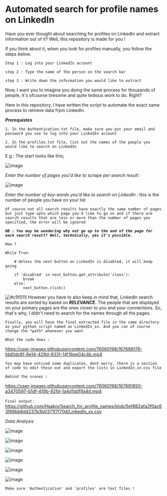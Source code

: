 

# Automated search for profile names on LinkedIn

Have you ever thought about searching for profiles on LinkedIn and extract information out of it? Well, this repository is made for you !

If you think about it, when you look for profiles manually, you follow the steps below.

`Step 1 : Log into your LinkedIn account`

`step 2 : Type the name of the person on the search bar`

`step 3 : Write down the information you would like to extract`

Now, I want you to imagine you doing the same process for thousands of people, it's ofcourse tiresome and quite tedious work to do. Right?

Here in this repository, I have written the script to automate the exact same process to retrieve data frpm LinkedIn.

***Prerequistes***

`1. In the Authentication.txt file, make sure you put your email and password you use to log into your LinkedIn account`

`2. In the profiles.txt file, list out the names of the people you would like to search on LinkedIn`

E.g : The start looks like this;

![image](https://user-images.githubusercontent.com/76060198/167104904-e0af0a6b-ee6b-47d7-aa5c-56f9e5cd142e.png)

*Enter the number of pages you'd like to scrape per search result :*

![image](https://user-images.githubusercontent.com/76060198/167131193-39aee699-751c-4acb-b82c-1774b39f2743.png)

*Enter the number of key-words you'd like to search on LinkedIn :* this is the number of people you have on your list

`Of course not all search results have exactly the same number of pages but just type upto which page you'd like to go on and if there are search results that are
less or more than the number of pages you specified, the error will be ignored`

***`NB : You may be wondering why not go up to the end of the page for each search result? Well, technically, yes it's possible.`***

```How ?```

``` 
While True:
 
    # Unless the next button on LinkedIn is disabled, it will keep going
    
    if 'disabled' in next_button.get_attribute('class'):
        break
    else:
        next_button.click()
```

![#c5f015](https://via.placeholder.com/15/c5f015/000000?text=+) However you have to also keep in mind that, LinkedIn search results are sorted by based on ***RELEVANCE.*** The people that are displayed on your primary pages are the ones
closer to you and your connections. So, that's why, I didn't need to search for the names through all the pages. 

`Finally, you will have the final extracted file in the same directory as your python script named as LinkedIn_xx. And you can of course change the *path* whenever you want`

`What the code does :`

https://user-images.githubusercontent.com/76060198/167689176-fdd0dc6f-8e14-429d-933f-14f16ee04c4b.mp4

`You may have noticed some duplicates, dont worry, there is a section of code to edit those out and export the lists in LinkedIn_xx.csv file`

`Behind the scenes :`

https://user-images.githubusercontent.com/76060198/167691850-a3470597-b1df-419b-92fd-1a4d1ddf9a4d.mp4

`Final output` : https://github.com/Haabiy/Search_for_profile_names/blob/5ef882afa2f0ac63f66bb6dd237b3b0371f7f70d/LinkedIn_xx.csv

*Data Analysis*

![image](https://user-images.githubusercontent.com/76060198/168495284-a5be14db-2c08-4c3c-a139-d53df393d05a.png)

![image](https://user-images.githubusercontent.com/76060198/168495310-c486ad6f-22c3-4fb1-8105-3e63ee465eb9.png)

![image](https://user-images.githubusercontent.com/76060198/168495331-59e293bf-3c08-4fc2-9886-58172e2e07a7.png)

![image](https://user-images.githubusercontent.com/76060198/168495368-0b773562-2ea4-405f-b4fa-e61554cf1799.png)

![image](https://user-images.githubusercontent.com/76060198/168576303-f6cbde19-4b7e-4ff1-9296-eadd4c50b8d3.png)

![image](https://user-images.githubusercontent.com/76060198/168495595-a90537c8-f8f0-4206-a003-e62987f0f342.png)

`Make sure 'Authentication' and 'profiles' are text files !`











